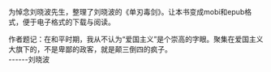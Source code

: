 为悼念刘晓波先生，整理了刘晓波的《单刃毒剑》。让本书变成mobi和epub格式，便于电子格式的下载与阅读。

作者题记：在和平时期，我从不认为“爱国主义”是个崇高的字眼。聚集在爱国主义大旗下的，不是卑鄙的政客，就是颠三倒四的疯子。  
                               ------刘晓波

